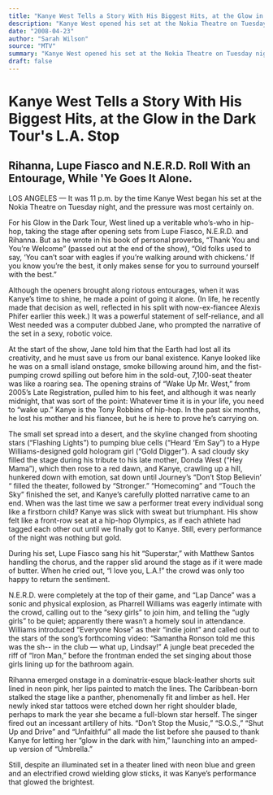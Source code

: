 ```yaml
---
title: "Kanye West Tells a Story With His Biggest Hits, at the Glow in the Dark Tour's L.a. Stop"
description: "Kanye West opened his set at the Nokia Theatre on Tuesday night. It was 11 p.m. by the time he began his set, he lined up a veritable who's-who in hip-hop. But as the openers brought along riotous ent..."
date: "2008-04-23"
author: "Sarah Wilson"
source: "MTV"
summary: "Kanye West opened his set at the Nokia Theatre on Tuesday night. It was 11 p.m. by the time he began his set, he lined up a veritable who's-who in hip-hop. But as the openers brought along riotous entourages, when it was his time to shine."
draft: false
---
```


# Kanye West Tells a Story With His Biggest Hits, at the Glow in the Dark Tour's L.A. Stop

## Rihanna, Lupe Fiasco and N.E.R.D. Roll With an Entourage, While 'Ye Goes It Alone.

LOS ANGELES — It was 11 p.m. by the time Kanye West began his set at the Nokia Theatre on Tuesday night, and the pressure was most certainly on.

For his Glow in the Dark Tour, West lined up a veritable who’s-who in hip-hop, taking the stage after opening sets from Lupe Fiasco, N.E.R.D. and Rihanna. But as he wrote in his book of personal proverbs, “Thank You and You’re Welcome” (passed out at the end of the show), “Old folks used to say, ‘You can’t soar with eagles if you’re walking around with chickens.’ If you know you’re the best, it only makes sense for you to surround yourself with the best.”

Although the openers brought along riotous entourages, when it was Kanye’s time to shine, he made a point of going it alone. (In life, he recently made that decision as well, reflected in his split with now-ex-fiancee Alexis Phifer earlier this week.) It was a powerful statement of self-reliance, and all West needed was a computer dubbed Jane, who prompted the narrative of the set in a sexy, robotic voice.

At the start of the show, Jane told him that the Earth had lost all its creativity, and he must save us from our banal existence. Kanye looked like he was on a small island onstage, smoke billowing around him, and the fist-pumping crowd spilling out before him in the sold-out, 7,100-seat theater was like a roaring sea. The opening strains of “Wake Up Mr. West,” from 2005’s Late Registration, pulled him to his feet, and although it was nearly midnight, that was sort of the point: Whatever time it is in your life, you need to “wake up.” Kanye is the Tony Robbins of hip-hop. In the past six months, he lost his mother and his fiancee, but he is here to prove he’s carrying on.

The small set spread into a desert, and the skyline changed from shooting stars (“Flashing Lights”) to pumping blue cells (“Heard ‘Em Say”) to a Hype Williams-designed gold hologram girl (“Gold Digger”). A sad cloudy sky filled the stage during his tribute to his late mother, Donda West (“Hey Mama”), which then rose to a red dawn, and Kanye, crawling up a hill, hunkered down with emotion, sat down until Journey’s “Don’t Stop Believin’ “ filled the theater, followed by “Stronger.” “Homecoming” and “Touch the Sky” finished the set, and Kanye’s carefully plotted narrative came to an end. When was the last time we saw a performer treat every individual song like a firstborn child? Kanye was slick with sweat but triumphant. His show felt like a front-row seat at a hip-hop Olympics, as if each athlete had tagged each other out until we finally got to Kanye. Still, every performance of the night was nothing but gold.

During his set, Lupe Fiasco sang his hit “Superstar,” with Matthew Santos handling the chorus, and the rapper slid around the stage as if it were made of butter. When he cried out, “I love you, L.A.!” the crowd was only too happy to return the sentiment.

N.E.R.D. were completely at the top of their game, and “Lap Dance” was a sonic and physical explosion, as Pharrell Williams was eagerly intimate with the crowd, calling out to the “sexy girls” to join him, and telling the “ugly girls” to be quiet; apparently there wasn’t a homely soul in attendance. Williams introduced “Everyone Nose” as their “indie joint” and called out to the stars of the song’s forthcoming video: “Samantha Ronson told me this was the sh-- in the club — what up, Lindsay!” A jungle beat preceded the riff of “Iron Man,” before the frontman ended the set singing about those girls lining up for the bathroom again.

Rihanna emerged onstage in a dominatrix-esque black-leather shorts suit lined in neon pink, her lips painted to match the lines. The Caribbean-born stalked the stage like a panther, phenomenally fit and limber as hell. Her newly inked star tattoos were etched down her right shoulder blade, perhaps to mark the year she became a full-blown star herself. The singer fired out an incessant artillery of hits. “Don’t Stop the Music,” “S.O.S.,” “Shut Up and Drive” and “Unfaithful” all made the list before she paused to thank Kanye for letting her “glow in the dark with him,” launching into an amped- up version of “Umbrella.”

Still, despite an illuminated set in a theater lined with neon blue and green and an electrified crowd wielding glow sticks, it was Kanye’s performance that glowed the brightest.
